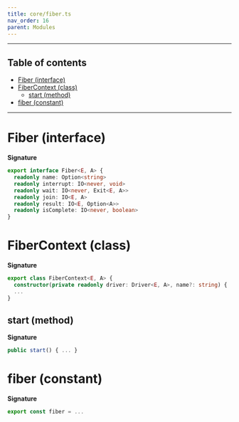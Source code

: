 ```yaml
---
title: core/fiber.ts
nav_order: 16
parent: Modules
---
```


---

<h2 class="text-delta">Table of contents</h2>

- [Fiber (interface)](#fiber-interface)
- [FiberContext (class)](#fibercontext-class)
  - [start (method)](#start-method)
- [fiber (constant)](#fiber-constant)

---

# Fiber (interface)

**Signature**

```ts
export interface Fiber<E, A> {
  readonly name: Option<string>
  readonly interrupt: IO<never, void>
  readonly wait: IO<never, Exit<E, A>>
  readonly join: IO<E, A>
  readonly result: IO<E, Option<A>>
  readonly isComplete: IO<never, boolean>
}
```

# FiberContext (class)

**Signature**

```ts
export class FiberContext<E, A> {
  constructor(private readonly driver: Driver<E, A>, name?: string) { ... }
  ...
}
```

## start (method)

**Signature**

```ts
public start() { ... }
```

# fiber (constant)

**Signature**

```ts
export const fiber = ...
```
